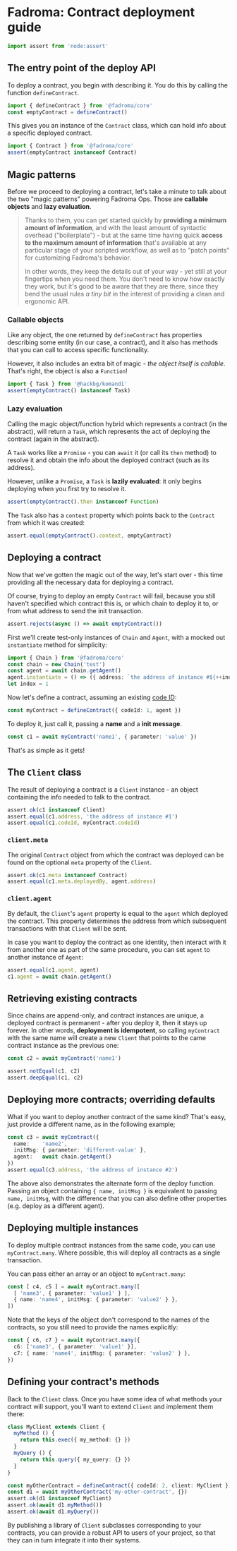 # Fadroma: Contract deployment guide

```typescript
import assert from 'node:assert'
```

## The entry point of the deploy API

To deploy a contract, you begin with describing it.
You do this by calling the function `defineContract`.

```typescript
import { defineContract } from '@fadroma/core'
const emptyContract = defineContract()
```

This gives you an instance of the `Contract` class,
which can hold info about a specific deployed contract.

```typescript
import { Contract } from '@fadroma/core'
assert(emptyContract instanceof Contract)
```

## Magic patterns

Before we proceed to deploying a contract, let's take a minute to talk about the two
"magic patterns" powering Fadroma Ops. Those are **callable objects** and **lazy evaluation**.

> Thanks to them, you can get started quickly by **providing a minimum amount of information**,
> and with the least amount of syntactic overhead ("boilerplate") - but at the same time having
> quick **access to the maximum amount of information** that's available at any particular stage
> of your scripted workflow, as well as to "patch points" for customizing Fadroma's behavior.
>
> In other words, they keep the details out of your way - yet still at your fingertips when you need
> them. You don't need to know how exactly they work, but it's good to be aware that they are there,
> since they bend the usual rules *a tiny bit* in the interest of providing a clean and ergonomic API.

### Callable objects

Like any object, the one returned by `defineContract` has properties
describing some entity (in our case, a contract), and it also has
methods that you can call to access specific functionality.

However, it also includes an extra bit of magic - *the object itself is callable*.
That's right, the object is also a `Function`!

```typescript
import { Task } from '@hackbg/komandi'
assert(emptyContract() instanceof Task)
```

### Lazy evaluation

Calling the magic object/function hybrid which represents a contract (in the abstract),
will return a `Task`, which represents the act of deploying the contract (again in the abstract).

A `Task` works like a `Promise` - you can `await` it (or call its `then` method)
to resolve it and obtain the info about the deployed contract (such as its address).

However, unlike a `Promise`, a `Task` is **lazily evaluated**: it only begins deploying
when you first try to resolve it.

```typescript
assert(emptyContract().then instanceof Function)
```

The `Task` also has a `context` property which points back to the `Contract`
from which it was created:

```typescript
assert.equal(emptyContract().context, emptyContract)
```

## Deploying a contract

Now that we've gotten the magic out of the way, let's start over - this time
providing all the necessary data for deploying a contract.

Of course, trying to deploy an empty `Contract` will fail,
because you still haven't specified which contract this is, or which chain
to deploy it to, or from what address to send the init transaction.

```typescript
assert.rejects(async () => await emptyContract())
```

First we'll create test-only instances of `Chain` and `Agent`,
with a mocked out `instantiate` method for simplicity:

```typescript
import { Chain } from '@fadroma/core'
const chain = new Chain('test')
const agent = await chain.getAgent()
agent.instantiate = () => ({ address: `the address of instance #${++index}` })
let index = 1
```

Now let's define a contract, assuming an existing [code ID](./core-code.spec.ts.md):

```typescript
const myContract = defineContract({ codeId: 1, agent })
```

To deploy it, just call it, passing a **name** and a **init message**.

```typescript
const c1 = await myContract('name1', { parameter: 'value' })
```

That's as simple as it gets!

## The `Client` class

The result of deploying a contract is a `Client` instance -
an object containing the info needed to talk to the contract.

```typescript
assert.ok(c1 instanceof Client)
assert.equal(c1.address, 'the address of instance #1')
assert.equal(c1.codeId, myContract.codeId)
```

### `client.meta`

The original `Contract` object from which the contract
was deployed can be found on the optional `meta` property of the `Client`.

```typescript
assert.ok(c1.meta instanceof Contract)
assert.equal(c1.meta.deployedBy, agent.address)
```

### `client.agent`

By default, the `Client`'s `agent` property is equal to the `agent`
which deployed the contract. This property determines the address from
which subsequent transactions with that `Client` will be sent.

In case you want to deploy the contract as one identity, then interact
with it from another one as part of the same procedure, you can set `agent`
to another instance of `Agent`:

```typescript
assert.equal(c1.agent, agent)
c1.agent = await chain.getAgent()
```

## Retrieving existing contracts

Since chains are append-only, and contract instances are unique, a deployed contract
is permanent - after you deploy it, then it stays up forever. In other words,
**deployment is idempotent**, so calling `myContract` with the same name
will create a new `Client` that points to the came contract instance as the
previous one:

```typescript
const c2 = await myContract('name1')

assert.notEqual(c1, c2)
assert.deepEqual(c1, c2)
```

## Deploying more contracts; overriding defaults

What if you want to deploy another contract of the same kind?
That's easy, just provide a different name, as in the following example;

```typescript
const c3 = await myContract({
  name:    'name2',
  initMsg: { parameter: 'different-value' },
  agent:   await chain.getAgent()
})
assert.equal(c3.address, 'the address of instance #2')
```

The above also demonstrates the alternate form of the deploy function.
Passing an object containing `{ name, initMsg }` is equivalent to passing
`name, initMsg`, with the difference that you can also define other
properties (e.g. deploy as a different agent).

## Deploying multiple instances

To deploy multiple contract instances from the same code,
you can use `myContract.many`. Where possible, this will deploy
all contracts as a single transaction.

You can pass either an array or an object to `myContract.many`:

```typescript
const [ c4, c5 ] = await myContract.many([
  [ 'name3', { parameter: 'value1' } ],
  { name: 'name4', initMsg: { parameter: 'value2' } },
])
```

Note that the keys of the object don't correspond to the names of the contracts,
so you still need to provide the names explicitly:

```typescript
const { c6, c7 } = await myContract.many({
  c6: ['name3', { parameter: 'value1' }],
  c7: { name: 'name4', initMsg: { parameter: 'value2' } },
})
```

## Defining your contract's methods

Back to the `Client` class. Once you have some idea of what methods your contract will support,
you'll want to extend `Client` and implement them there:

```typescript
class MyClient extends Client {
  myMethod () {
    return this.exec({ my_method: {} })
  }
  myQuery () {
    return this.query({ my_query: {} })
  }
}

const myOtherContract = defineContract({ codeId: 2, client: MyClient })
const d1 = await myOtherContract('my-other-contract', {})
assert.ok(d1 instanceof MyClient)
assert.ok(await d1.myMethod())
assert.ok(await d1.myQuery())
```

By publishing a library of `Client` subclasses corresponding to your contracts,
you can provide a robust API to users of your project, so that they can in turn
integrate it into their systems.
